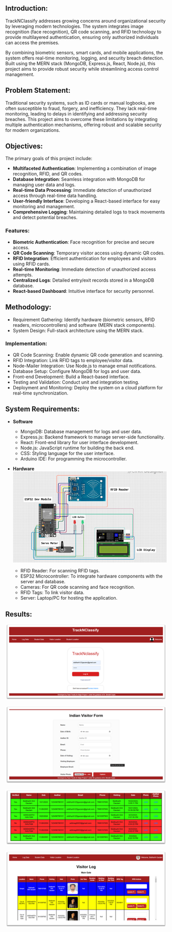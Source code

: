 ## Introduction:

TrackNClassify addresses growing concerns around organizational security by leveraging modern technologies. The system integrates image recognition (face recognition), QR code scanning, and RFID technology to provide multilayered authentication, ensuring only authorized individuals can access the premises.

By combining biometric sensors, smart cards, and mobile applications, the system offers real-time monitoring, logging, and security breach detection. 
Built using the MERN stack (MongoDB, Express.js, React, Node.js), this project aims to provide robust security while streamlining access control management.

## Problem Statement:

Traditional security systems, such as ID cards or manual logbooks, are often susceptible to fraud, forgery, and inefficiency. They lack real-time monitoring, leading to delays in identifying and addressing security breaches. This project aims to overcome these limitations by integrating multiple authentication mechanisms, offering robust and scalable security for modern organizations.

## Objectives:
The primary goals of this project include:

- **Multifaceted Authentication**: Implementing a combination of image recognition, RFID, and QR codes.
- **Database Integration**: Seamless integration with MongoDB for managing user data and logs.
- **Real-time Data Processing**: Immediate detection of unauthorized access through real-time data handling.
- **User-friendly Interface**: Developing a React-based interface for easy monitoring and management.
- **Comprehensive Logging**: Maintaining detailed logs to track movements and detect potential breaches.

### Features:
- **Biometric Authentication**: Face recognition for precise and secure access.
- **QR Code Scanning**: Temporary visitor access using dynamic QR codes.
- **RFID Integration**: Efficient authentication for employees and visitors using RFID cards.
- **Real-time Monitoring**: Immediate detection of unauthorized access attempts.
- **Centralized Logs**: Detailed entry/exit records stored in a MongoDB database.
- **React-based Dashboard**: Intuitive interface for security personnel.

## Methodology:
- Requirement Gathering: Identify hardware (biometric sensors, RFID readers, microcontrollers) and software (MERN stack components).
- System Design: Full-stack architecture using the MERN stack.

### Implementation:
- QR Code Scanning: Enable dynamic QR code generation and scanning.
- RFID Integration: Link RFID tags to employee/visitor data.
- Node-Mailer Integration: Use Node.js to manage email notifications.
- Database Setup: Configure MongoDB for logs and user data.
- Front-end Development: Build a React-based interface.
- Testing and Validation: Conduct unit and integration testing.
- Deployment and Monitoring: Deploy the system on a cloud platform for real-time synchronization.

## System Requirements:

- **Software**
  - MongoDB: Database management for logs and user data.
  - Express.js: Backend framework to manage server-side functionality.
  - React: Front-end library for user interface development.
  - Node.js: JavaScript runtime for building the back end.
  - CSS: Styling language for the user interface.
  - Arduino IDE: For programming the microcontroller.

- **Hardware**
![setup](assets/setup.png)

  - RFID Reader: For scanning RFID tags.
  - ESP32 Microcontroller: To integrate hardware components with the server and database.
  - Cameras: For QR code scanning and face recognition.
  - RFID Tags: To link visitor data.
  - Server: Laptop/PC for hosting the application.

## Results:
![login](assets/login.png)

![form](assets/form.png)

![log](assets/log.png)

![log2](assets/log2.png)
